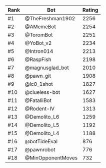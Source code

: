 Rank|Bot|Rating
---|---|---
#1|@TheFreshman1902|2256
#2|@AMemeBot|2254
#3|@ToromBot|2251
#4|@YoBot_v2|2234
#5|@Intron014|2213
#6|@RaspFish|2198
#7|@magnusglad_bot|2010
#8|@pawn_git|1908
#9|@lc0_1shot|1827
#10|@clueless-bot|1627
#11|@FataliiBot|1583
#12|@Rodent-IV|1313
#13|@Demolito_L6|1259
#14|@Demolito_L5|1192
#15|@Demolito_L4|1188
#16|@botTideEval|876
#17|@pawnrobot|776
#18|@MinOpponentMoves|732
